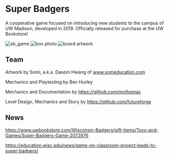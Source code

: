 # Super Badgers

A cooperative game focused on introducing new students to the campus of UW Madison, developed in 2019. 
Officially released for purchase at the UW Bookstore!

![sb_game](https://user-images.githubusercontent.com/22134944/162643414-917fcdc3-1252-4a26-87f5-d9948f4b1756.jpg)
![box photo](https://user-images.githubusercontent.com/22134944/162643402-5f1d55b1-fdb0-48e2-9313-40803474dff6.jpg)
![board artwork](https://user-images.githubusercontent.com/22134944/162643405-65d3a35c-3492-45c5-9274-d1927d5fd3f5.jpg)

## Team

Artwork by Somi, a.k.a. Dasom Hwang of www.someducation.com

Mechanics and Playtesting by Ben Hurley

Mechanics and Documentation by https://github.com/mcthomas

Level Design, Mechanics and Story by https://github.com/futureforge

## News

https://www.uwbookstore.com/Wisconsin-Badgers/gift-items/Toys-and-Games/Super-Badgers-Game-2072976

https://education.wisc.edu/news/game-on-classroom-project-leads-to-super-badgers/

